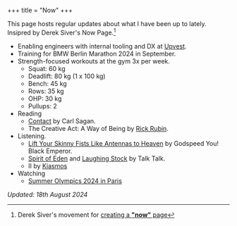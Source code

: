 +++
title = "Now"
+++

This page hosts regular updates about what I have been up to lately.  
Insipred by Derek Siver's Now Page.[^1]

- Enabling engineers with internal tooling and DX at [Upvest](https://upvest.co/).
- Training for BMW Berlin Marathon 2024 in September.
- Strength-focused workouts at the gym 3x per week.
  - Squat: 60 kg
  - Deadlift: 80 kg (1 x 100 kg)
  - Bench: 45 kg
  - Rows: 35 kg
  - OHP: 30 kg
  - Pullups: 2
- Reading 
  - [Contact](https://en.wikipedia.org/wiki/Contact_(novel)?useskin=vector) by Carl Sagan.
  - The Creative Act: A Way of Being by [Rick Rubin](https://en.wikipedia.org/wiki/Rick_Rubin?useskin=vector).
- Listening.
  - [Lift Your Skinny Fists Like Antennas to Heaven](https://en.wikipedia.org/wiki/Lift_Your_Skinny_Fists_Like_Antennas_to_Heaven?useskin=vector) by Godspeed You! Black Emperor.
  - [Spirit of Eden](https://en.wikipedia.org/wiki/Spirit_of_Eden?useskin=vector) and [Laughing Stock](https://en.wikipedia.org/wiki/Laughing_Stock?useskin=vector) by Talk Talk.
  - II by [Kiasmos](https://en.wikipedia.org/wiki/Kiasmos?useskin=vector)
- Watching
  - [Summer Olympics 2024 in Paris](https://en.wikipedia.org/wiki/2024_Summer_Olympics?useskin=vector)

_Updated: 18th August 2024_

[^1]: Derek Siver's movement for [creating a **"now"** page](https://nownownow.com/about)
